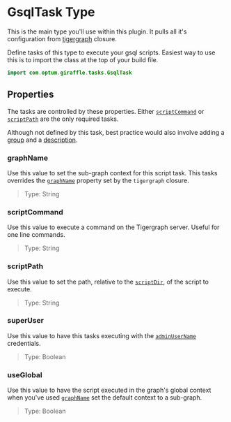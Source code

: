 # GsqlTask Type
This is the main type you'll use within this plugin. It pulls all it's
configuration from [tigergraph][1] closure.

Define tasks of this type to execute your gsql scripts. Easiest way to use this
is to import the class at the top of your build file.

```kotlin
import com.optum.giraffle.tasks.GsqlTask
```

## Properties
The tasks are controlled by these properties. Either
[`scriptCommand`](#scriptCommand) or [`scriptPath`](#scriptPath) are the only
required tasks.

Although not defined by this task, best practice would also involve adding a
[group][2] and a [description][3].

### graphName
Use this value to set the sub-graph context for this script task. This tasks
overrides the [`graphName`](configuration.md#graphName) property set by the
`tigergraph` closure.

> Type: String

### scriptCommand
Use this value to execute a command on the Tigergraph server. Useful for one
line commands.

> Type: String

### scriptPath
Use this value to set the path, relative to the
[`scriptDir`](configuration.md#scriptDir), of the script to execute.

> Type: String

### superUser
Use this value to have this tasks executing with the
[`adminUserName`](configuration.md#adminUserName) credentials.

> Type: Boolean

### useGlobal
Use this value to have the script executed in the graph's global context when
you've used [`graphName`](configuration.md#graphName) set the default context
to a sub-graph.

> Type: Boolean

[1]: configuration.md
[2]: https://docs.gradle.org/current/dsl/org.gradle.api.Project.html#org.gradle.api.Project:group
[3]: https://docs.gradle.org/current/dsl/org.gradle.api.Project.html#org.gradle.api.Project:description

